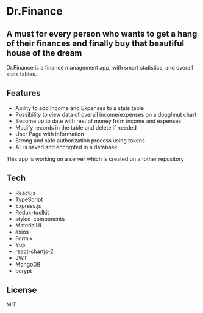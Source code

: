 # Dr.Finance
## A must for every person who wants to get a hang of their finances and finally buy that beautiful house of the dream


Dr.Finance is a finance management app, with smart statistics, and overall stats tables.

## Features

- Ability to add Income and Expenses to a stats table
- Possibility to view data of overall income/expenses on a doughnut chart
- Become up to date with rest of money from income and expenses
- Modify records in the table and delete if needed
- User Page with information
- Strong and safe authorization process using tokens
- All is saved and encrypted in a database


This app is working on a server which is created on another repository

## Tech

- React.js 
- TypeScript
- Express.js
- Redux-toolkit
- styled-components
- MaterialUI
- axios
- Formik
- Yup
- react-chartjs-2
- JWT
- MongoDB
- bcrypt



## License

MIT

